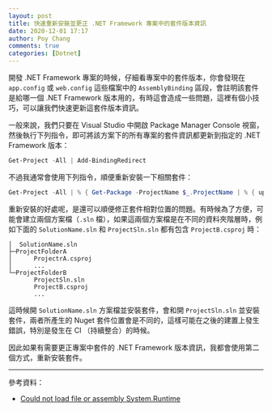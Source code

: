 ```yaml
---
layout: post
title: 快速重新安裝並更正 .NET Framework 專案中的套件版本資訊
date: 2020-12-01 17:17
author: Poy Chang
comments: true
categories: [Dotnet]
---
```


開發 .NET Framework 專案的時候，仔細看專案中的套件版本，你會發現在 `app.config` 或 `web.config` 這些檔案中的 `AssemblyBinding` 區段，會註明該套件是給哪一個 .NET Framework 版本用的，有時這會造成一些問題，這裡有個小技巧，可以讓我們快速更新這套件版本資訊。

一般來說，我們只要在 Visual Studio 中開啟 Package Manager Console 視窗，然後執行下列指令，即可將該方案下的所有專案的套件資訊都更新到指定的 .NET Framework 版本：

```ps1
Get-Project -All | Add-BindingRedirect
```

不過我通常會使用下列指令，順便重新安裝一下相關套件：

```ps1
Get-Project -All | % { Get-Package -ProjectName $_.ProjectName | % { update-package $_.Id -reinstall -ProjectName $_.ProjectName -ignoreDependencies } }
```

重新安裝的好處呢，是還可以順便修正套件相對位置的問題。有時候為了方便，可能會建立兩個方案檔（`.sln` 檔），如果這兩個方案檔是在不同的資料夾階層時，例如下面的 `SolutionName.sln` 和 `ProjectSln.sln` 都有包含 `ProjectB.csproj` 時：

```
│  SolutionName.sln
├─ProjectFolderA
│      ProjectrA.csproj
│      ...
└─ProjectFolderB
       ProjectSln.sln
       ProjectB.csproj
       ...
```

這時候開 `SolutionName.sln` 方案檔並安裝套件，會和開 `ProjectSln.sln` 並安裝套件，兩者所產生的 Nuget 套件位置會是不同的，這樣可能在之後的建置上發生錯誤，特別是發生在 CI （持續整合）的時候。

因此如果有需要更正專案中套件的 .NET Framework 版本資訊，我都會使用第二個方式，重新安裝套件。

----------

參考資料：

* [Could not load file or assembly System.Runtime](https://stackoverflow.com/questions/48503930/could-not-load-file-or-assembly-system-runtime-version-4-1-2-0/58406377#58406377)
